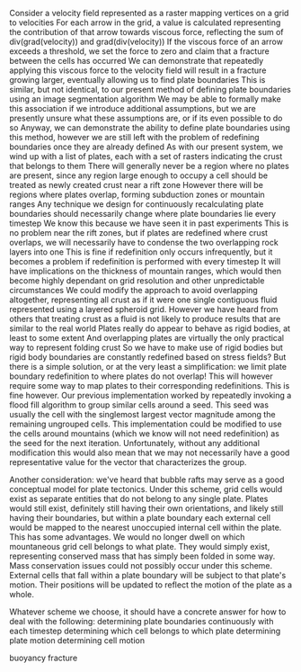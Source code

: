 Consider a velocity field represented as a raster mapping vertices on a grid to velocities
For each arrow in the grid, a value is calculated representing the contribution of that arrow towards viscous force, reflecting the sum of div(grad(velocity)) and grad(div(velocity))
If the viscous force of an arrow exceeds a threshold, we set the force to zero and claim that a fracture between the cells has occurred 
We can demonstrate that repeatedly applying this viscous force to the velocity field will result in a fracture growing larger, eventually allowing us to find plate boundaries
This is similar, but not identical, to our present method of defining plate boundaries using an image segmentation algorithm
We may be able to formally make this association if we introduce additional assumptions, but we are presently unsure what these assumptions are, or if its even possible to do so
Anyway, we can demonstrate the ability to define plate boundaries using this method, however we are still left with the problem of redefining boundaries once they are already defined
As with our present system, we wind up with a list of plates, each with a set of rasters indicating the crust that belongs to them
There will generally never be a region where no plates are present, since any region large enough to occupy a cell should be treated as newly created crust near a rift zone
However there will be regions where plates overlap, forming subduction zones or mountain ranges
Any technique we design for continuously recalculating plate boundaries should necessarily change where plate boundaries lie every timestep
We know this because we have seen it in past experiments
This is no problem near the rift zones, but if plates are redefined where crust overlaps, we will necessarily have to condense the two overlapping rock layers into one 
This is fine if redefinition only occurs infrequently, but it becomes a problem if redefinition is performed with every timestep 
It will have implications on the thickness of mountain ranges, which would then become highly dependant on grid resolution and other unpredictable circumstances
We could modify the approach to avoid overlapping altogether, representing all crust as if it were one single contiguous fluid represented using a layered spheroid grid. 
However we have heard from others that treating crust as a fluid is not likely to produce results that are similar to the real world
Plates really do appear to behave as rigid bodies, at least to some extent
And overlapping plates are virtually the only practical way to represent folding crust
So we have to make use of rigid bodies but rigid body boundaries are constantly redefined based on stress fields?
But there is a simple solution, or at the very least a simplification: we limit plate boundary redefinition to where plates do not overlap!
This will however require some way to map plates to their corresponding redefinitions. This is fine however. Our previous implementation worked by repeatedly invoking a flood fill algorithm to group similar cells around a seed. This seed was usually the cell with the singlemost largest vector magnitude among the remaining ungrouped cells. This implementation could be modified to use the cells around mountains (which we know will not need redefinition) as the seed for the next iteration. Unfortunately, without any additional modification this would also mean that we may not necessarily have a good representative value for the vector that characterizes the group. 

Another consideration: we've heard that bubble rafts may serve as a good conceptual model for plate tectonics. Under this scheme, grid cells would exist as separate entities that do not belong to any single plate. Plates would still exist, definitely still having their own orientations, and likely still having their boundaries, but within a plate boundary each external cell would be mapped to the nearest unoccupied internal cell within the plate. This has some advantages. We would no longer dwell on which mountaneous grid cell belongs to what plate. They would simply exist, representing conserved mass that has simply been folded in some way. Mass conservation issues could not possibly occur under this scheme.
External cells that fall within a plate boundary will be subject to that plate's motion. Their positions will be updated to reflect the motion of the plate as a whole.

Whatever scheme we choose, it should have a concrete answer for how to deal with the following:
determining plate boundaries continuously with each timestep
determining which cell belongs to which plate
determining plate motion
determining cell motion



buoyancy
fracture

